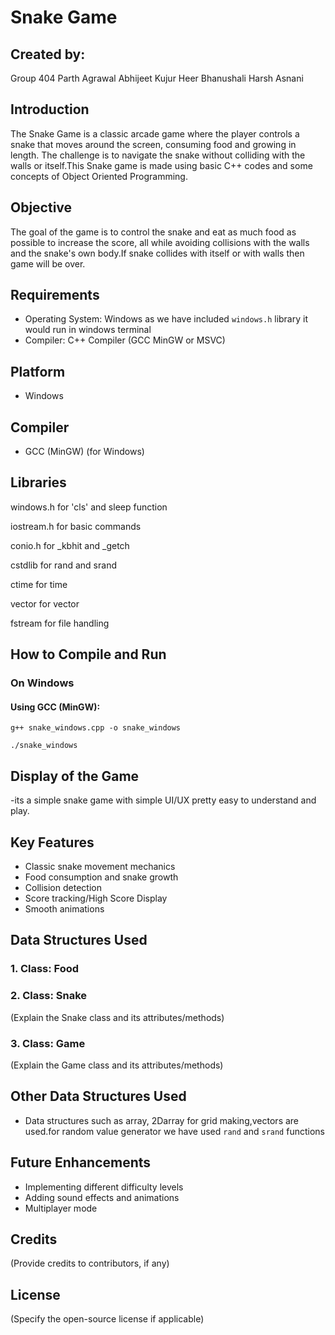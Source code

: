 # Snake Game

## Created by:
Group 404
Parth Agrawal
Abhijeet Kujur
Heer Bhanushali
Harsh Asnani

## Introduction
The Snake Game is a classic arcade game where the player controls a snake that moves around the screen, consuming food and growing in length. The challenge is to navigate the snake without colliding with the walls or itself.This Snake game is made using basic C++ codes and some concepts of Object Oriented Programming.

## Objective
The goal of the game is to control the snake and eat as much food as possible to increase the score, all while avoiding collisions with the walls and the snake's own body.If snake collides with
itself or with walls then game will be over. 

## Requirements
- Operating System: Windows as we have included ```windows.h``` library it would run in windows terminal
- Compiler: C++ Compiler (GCC MinGW or MSVC)

## Platform
- Windows

## Compiler
- GCC (MinGW) (for Windows)

## Libraries
windows.h for 'cls' and sleep function

iostream.h for basic commands

conio.h for _kbhit and _getch

cstdlib for rand and srand

ctime for time

vector for vector

fstream for file handling

## How to Compile and Run

### On Windows
#### Using GCC (MinGW):
```
g++ snake_windows.cpp -o snake_windows

```
```
./snake_windows
```

## Display of the Game
-its a simple snake game with simple UI/UX pretty easy to understand and play.

## Key Features
- Classic snake movement mechanics
- Food consumption and snake growth
- Collision detection
- Score tracking/High Score Display
- Smooth animations

## Data Structures Used
### 1. Class: Food


### 2. Class: Snake
(Explain the Snake class and its attributes/methods)

### 3. Class: Game
(Explain the Game class and its attributes/methods)

## Other Data Structures Used
- Data structures such as array, 2Darray for grid making,vectors are used.for random value generator we have used ```rand``` and ```srand``` functions

## Future Enhancements
- Implementing different difficulty levels
- Adding sound effects and animations
- Multiplayer mode

## Credits
(Provide credits to contributors, if any)

## License
(Specify the open-source license if applicable)

